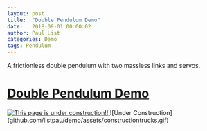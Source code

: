 ```yaml
---
layout: post
title:  "Double Pendulum Demo"
date:   2018-09-01 00:00:02
author: Paul List
categories: Demo
tags: Pendulum
---
```


A frictionless double pendulum with two massless links and servos.

# [Double Pendulum Demo](https://listpau.github.io/pendulum/pendularm2.html)

<a href="//https://github.com/listpau/demo/blob/gh-pages/assets/constructiontrucks.gif" data-lightbox="constructiontrucks" data-title="Under Construction!!">
  <img src="//https://github.com/listpau/demo/blob/gh-pages/assets/constructiontrucks.gif" title="This page is under construction!!">
</a>
![Under Construction](github.com/listpau/demo/assets/constructiontrucks.gif)
